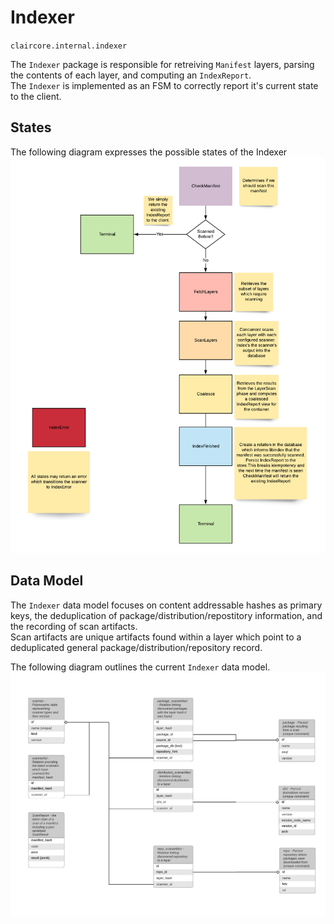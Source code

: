 # Indexer
`claircore.internal.indexer`  

The `Indexer` package is responsible for retreiving `Manifest` layers, parsing the contents of each layer, and computing an `IndexReport`.  
The `Indexer` is implemented as an FSM to correctly report it's current state to the client.  

## States
The following diagram expresses the possible states of the Indexer  
![alt text](./indexer_state_diagram.png "indexer controller state diagram")  

## Data Model
The `Indexer` data model focuses on content addressable hashes as primary keys, the deduplication of package/distribution/repostitory information, and the recording of scan artifacts.  
Scan artifacts are unique artifacts found within a layer which point to a deduplicated general package/distribution/repository record.  

The following diagram outlines the current `Indexer` data model.  
![alt text](./indexer_data_model.png "indexer data model diagram")  



